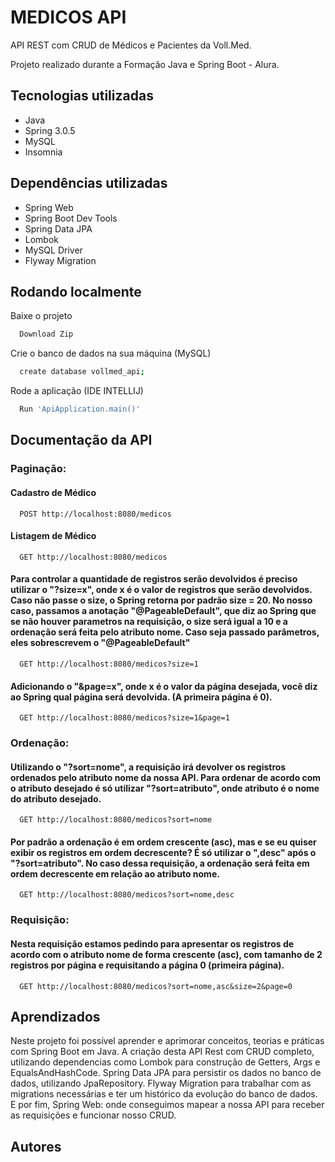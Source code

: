 
# MEDICOS API

API REST com CRUD de Médicos e Pacientes da Voll.Med.

Projeto realizado durante a Formação Java e Spring Boot - Alura.


## Tecnologias utilizadas

- Java
- Spring 3.0.5
- MySQL
- Insomnia

## Dependências utilizadas
- Spring Web
- Spring Boot Dev Tools
- Spring Data JPA
- Lombok
- MySQL Driver
- Flyway Migration


## Rodando localmente

Baixe o projeto

```bash
  Download Zip
```

Crie o banco de dados na sua máquina (MySQL)

```bash
  create database vollmed_api;
```

Rode a aplicação (IDE INTELLIJ)

```bash
  Run 'ApiApplication.main()'
```



## Documentação da API

### Paginação:

#### Cadastro de Médico

```http
  POST http://localhost:8080/medicos
```

#### Listagem de Médico

```http
  GET http://localhost:8080/medicos
```

#### Para controlar a quantidade de registros serão devolvidos é preciso utilizar o "?size=x", onde x é o valor de registros que serão devolvidos. Caso não passe o size, o Spring retorna por padrão size = 20. No nosso caso, passamos a anotação "@PageableDefault", que diz ao Spring que se não houver parametros na requisição, o size será igual a 10 e a ordenação será feita pelo atributo nome. Caso seja passado parâmetros, eles sobrescrevem o "@PageableDefault"

```http
  GET http://localhost:8080/medicos?size=1
```

#### Adicionando o "&page=x", onde x é o valor da página desejada, você diz ao Spring qual página será devolvida. (A primeira página é 0).

```http
  GET http://localhost:8080/medicos?size=1&page=1
```

### Ordenação:

#### Utilizando o "?sort=nome", a requisição irá devolver os registros ordenados pelo atributo nome da nossa API. Para ordenar de acordo com o atributo desejado é só utilizar "?sort=atributo", onde atributo é o nome do atributo desejado.

```http
  GET http://localhost:8080/medicos?sort=nome
```

#### Por padrão a ordenação é em ordem crescente (asc), mas e se eu quiser exibir os registros em ordem decrescente? É só utilizar o ",desc" após o "?sort=atributo". No caso dessa requisição, a ordenação será feita em ordem decrescente em relação ao atributo nome.

```http
  GET http://localhost:8080/medicos?sort=nome,desc
```

### Requisição:

#### Nesta requisição estamos pedindo para apresentar os registros de acordo com o atributo nome de forma crescente (asc), com tamanho de 2 registros por página e requisitando a página 0 (primeira página).

```http
  GET http://localhost:8080/medicos?sort=nome,asc&size=2&page=0
```
## Aprendizados

Neste projeto foi possível aprender e aprimorar conceitos, teorias e práticas com Spring Boot em Java.
A criação desta API Rest com CRUD completo, utilizando dependencias como Lombok para construção de Getters, Args e EqualsAndHashCode. Spring Data JPA para persistir os dados no banco de dados, utilizando JpaRepository. Flyway Migration para trabalhar com as migrations necessárias e ter um histórico da evolução do banco de dados. E por fim, Spring Web: onde conseguimos mapear a nossa API para receber as requisições e funcionar nosso CRUD.


## Autores
